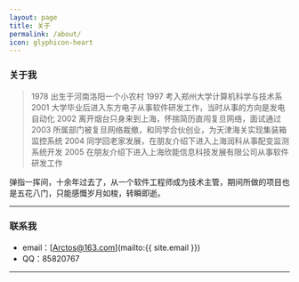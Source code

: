 ```yaml
---
layout: page
title: 关于
permalink: /about/
icon: glyphicon-heart
---
```


### 关于我

> 1978 出生于河南洛阳一个小农村
>       1997 考入郑州大学计算机科学与技术系
>       2001 大学毕业后进入东方电子从事软件研发工作，当时从事的方向是发电自动化
>       2002 离开烟台只身来到上海，怀揣简历直闯复旦网络，面试通过
>       2003 所属部门被复旦网络裁撤，和同学合伙创业，为天津海关实现集装箱监控系统
>       2004 同学回老家发展，在朋友介绍下进入上海润科从事配变监测系统开发
>       2005 在朋友介绍下进入上海欣能信息科技发展有限公司从事软件研发工作

弹指一挥间，十余年过去了，从一个软件工程师成为技术主管，期间所做的项目也是五花八门，只能感慨岁月如梭，转瞬即逝。

---

### 联系我

* email：[Arctos@163.com](mailto:{{ site.email }})
* QQ：85820767

---

